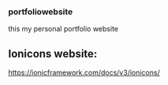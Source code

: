### portfoliowebsite
this my personal portfolio website

## Ionicons website:
https://ionicframework.com/docs/v3/ionicons/


